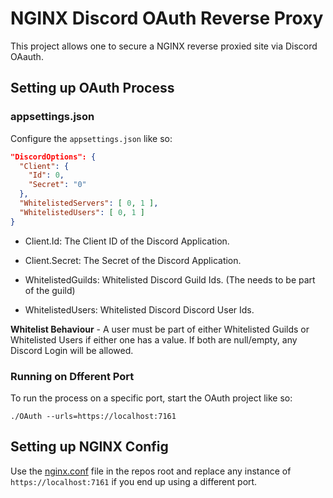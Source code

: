 # NGINX Discord OAuth Reverse Proxy

This project allows one to secure a NGINX reverse proxied site via Discord OAauth.

## Setting up OAuth Process

### appsettings.json
Configure the `appsettings.json` like so:
```json
"DiscordOptions": {
  "Client": {
    "Id": 0,
    "Secret": "0"
  },
  "WhitelistedServers": [ 0, 1 ],
  "WhitelistedUsers": [ 0, 1 ]
}
```
- Client.Id: The Client ID of the Discord Application.

- Client.Secret: The Secret of the Discord Application.

- WhitelistedGuilds: Whitelisted Discord Guild Ids. (The needs to be part of the guild)

- WhitelistedUsers: Whitelisted Discord Discord User Ids.

**Whitelist Behaviour** - A user must be part of either Whitelisted Guilds or Whitelisted Users if either one has a value. If both are null/empty, any Discord Login will be allowed.

### Running on Dfferent Port
To run the process on a specific port, start the OAuth project like so:
```
./OAuth --urls=https://localhost:7161
```

## Setting up NGINX Config

Use the [nginx.conf](https://github.com/DubyaDude/nginx-discord-oauth-reverse-proxy/blob/master/nginx.conf) file in the repos root and replace any instance of `https://localhost:7161` if you end up using a different port.
